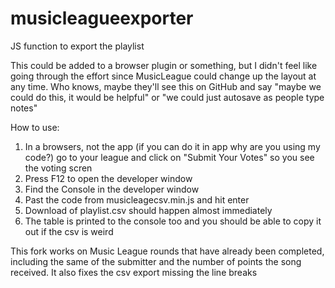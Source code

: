 # musicleagueexporter
JS function to export the playlist

This could be added to a browser plugin or something, but I didn't feel like going through the effort since MusicLeague could change up the layout at any time.  Who knows, maybe they'll see this on GitHub and say "maybe we could do this, it would be helpful" or "we could just autosave as people type notes"

How to use:
1) In a browsers, not the app (if you can do it in app why are you using my code?) go to your league and click on "Submit Your Votes" so you see the voting scren
2) Press F12 to open the developer window
3) Find the Console in the developer window
4) Past the code from musicleagecsv.min.js and hit enter
5) Download of playlist.csv should happen almost immediately
6) The table is printed to the console too and you should be able to copy it out if the csv is weird

This fork works on Music League rounds that have already been completed, including the same of the submitter and the number of points the song received.  It also fixes the csv export missing the line breaks
